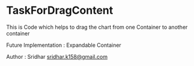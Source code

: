 # TaskForDragContent

This is Code which helps to drag the chart from one Container to another container 

Future Implementation : Expandable Container

Author : Sridhar 
sridhar.k158@gmail.com
